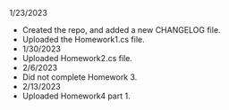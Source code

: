1/23/2023
- Created the repo, and added a new CHANGELOG file.
- Uploaded the Homework1.cs file.
- 1/30/2023
- Uploaded Homework2.cs file.
- 2/6/2023
- Did not complete Homework 3.
- 2/13/2023
- Uploaded Homework4 part 1.
